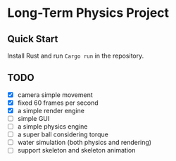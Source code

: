 # Long-Term Physics Project

## Quick Start

Install Rust and run `Cargo run` in the repository.

## TODO

- [X] camera simple movement
- [X] fixed 60 frames per second
- [X] a simple render engine
- [ ] simple GUI
- [ ] a simple physics engine
- [ ] a super ball considering torque
- [ ] water simulation (both physics and rendering)
- [ ] support skeleton and skeleton animation
